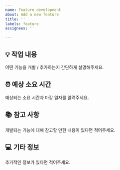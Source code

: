 ```yaml
---
name: Feature development
about: Add a new feature
title: ''
labels: feature
assignees: ''

---
```


## 💡 작업 내용
어떤 기능을 개발 / 추가하는지 간단하게 설명해주세요.

## ⏰ 예상 소요 시간
예상되는 소요 시간과 마감 일자를 알려주세요.

## 📚 참고 사항
개발되는 기능에 대해 참고할 만한 내용이 있다면 적어주세요.

## 💻 기타 정보
추가적인 정보가 있다면 적어주세요.
